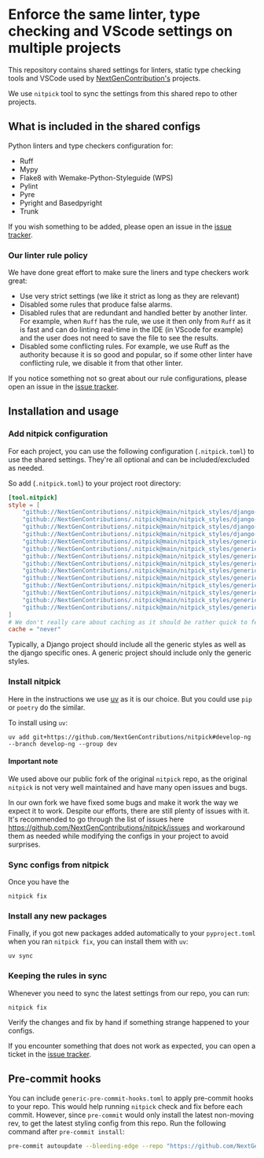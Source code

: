 # Enforce the same linter, type checking and VScode settings on multiple projects

This repository contains shared settings for linters, static type checking tools and VSCode used by [NextGenContribution's](https://github.com/NextGenContributions) projects.

We use `nitpick` tool to sync the settings from this shared repo to other projects.

## What is included in the shared configs

Python linters and type checkers configuration for:

- Ruff
- Mypy
- Flake8 with Wemake-Python-Styleguide (WPS)
- Pylint
- Pyre
- Pyright and Basedpyright
- Trunk

If you wish something to be added, please open an issue in the [issue tracker](https://github.com/NextGenContributions/.nitpick/).

### Our linter rule policy

We have done great effort to make sure the liners and type checkers work great:

- Use very strict settings (we like it strict as long as they are relevant)
- Disabled some rules that produce false alarms.
- Disabled rules that are redundant and handled better by another linter. For example, when `Ruff` has the rule, we use it then only from `Ruff` as it is fast and can do linting real-time in the IDE (in VScode for example) and the user does not need to save the file to see the results.
- Disabled some conflicting rules. For example, we use Ruff as the authority because it is so good and popular, so if some other linter have conflicting rule, we disable it from that other linter.

If you notice something not so great about our rule configurations, please open an issue in the [issue tracker](https://github.com/NextGenContributions/.nitpick/).

## Installation and usage

### Add nitpick configuration

For each project, you can use the following configuration (`.nitpick.toml`) to use the shared settings. They're all optional and can be included/excluded as needed.

So add (`.nitpick.toml`) to your project root directory:

```toml
[tool.nitpick]
style = [
    "github://NextGenContributions/.nitpick@main/nitpick_styles/django-flake8.toml",
    "github://NextGenContributions/.nitpick@main/nitpick_styles/django-mypy.toml",
    "github://NextGenContributions/.nitpick@main/nitpick_styles/django-ruff.toml",
    "github://NextGenContributions/.nitpick@main/nitpick_styles/django-pyproject.toml",
    "github://NextGenContributions/.nitpick@main/nitpick_styles/generic-codacy.toml",
    "github://NextGenContributions/.nitpick@main/nitpick_styles/generic-deepsource.toml",
    "github://NextGenContributions/.nitpick@main/nitpick_styles/generic-mypy.toml",
    "github://NextGenContributions/.nitpick@main/nitpick_styles/generic-flake8.toml",
    "github://NextGenContributions/.nitpick@main/nitpick_styles/generic-pre-commit-hooks.toml",
    "github://NextGenContributions/.nitpick@main/nitpick_styles/generic-pylintrc.toml",
    "github://NextGenContributions/.nitpick@main/nitpick_styles/generic-pyproject.toml",
    "github://NextGenContributions/.nitpick@main/nitpick_styles/generic-ruff.toml",
    "github://NextGenContributions/.nitpick@main/nitpick_styles/generic-taplo.toml",
    "github://NextGenContributions/.nitpick@main/nitpick_styles/generic-trunk.toml",
]
# We don't really care about caching as it should be rather quick to fetch anyway, this ensures fresh configs
cache = "never"
```

Typically, a Django project should include all the generic styles as well as the django specific ones. A generic project should include only the generic styles.

### Install nitpick

Here in the instructions we use [uv](https://docs.astral.sh/uv/) as it is our choice. But you could use `pip` or `poetry` do the similar.

To install using `uv`:

```shell
uv add git+https://github.com/NextGenContributions/nitpick#develop-ng --branch develop-ng --group dev
```

#### Important note

We used above our public fork of the original `nitpick` repo, as the original  `nitpick` is not very well maintained and have many open issues and bugs.

In our own fork we have fixed some bugs and make it work the way we expect it to work. Despite our efforts, there are still plenty of issues with it. It's recommended to go through the list of issues here https://github.com/NextGenContributions/nitpick/issues and workaround them as needed while modifying the configs in your project to avoid surprises.

### Sync configs from nitpick

Once you have the

```shell
nitpick fix
```

### Install any new packages

Finally, if you got new packages added automatically to your `pyproject.toml` when you ran `nitpick fix`, you can install them with `uv`:

```shell
uv sync
```

### Keeping the rules in sync

Whenever you need to sync the latest settings from our repo, you can run:

```shell
nitpick fix
```

Verify the changes and fix by hand if something strange happened to your configs.

If you encounter something that does not work as expected, you can open a ticket in the [issue tracker](https://github.com/NextGenContributions/nitpick/issues).

## Pre-commit hooks

You can include `generic-pre-commit-hooks.toml` to apply pre-commit hooks to your repo. This would help running `nitpick` check and fix before each commit. However, since `pre-commit` would only install the latest non-moving rev, to get the latest styling config from this repo. Run the following command after `pre-commit install`:

```bash
pre-commit autoupdate --bleeding-edge --repo "https://github.com/NextGenContributions/nitpick"
```
